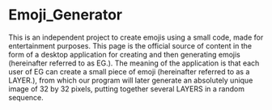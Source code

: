 # Emoji_Generator

This is an independent project to create emojis using a small code, made for entertainment purposes. 
This page is the official source of content in the form of a desktop application for creating and then generating emojis (hereinafter referred to as EG.). 
The meaning of the application is that each user of EG can create a small piece of emoji (hereinafter referred to as a LAYER.), from which our program will later generate an absolutely unique image of 32 by 32 pixels, putting together several LAYERS in a random sequence.
